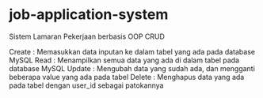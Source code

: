 # job-application-system
Sistem Lamaran Pekerjaan berbasis OOP CRUD

Create  : Memasukkan data inputan ke dalam tabel yang ada pada database MySQL
Read    : Menampilkan semua data yang ada di dalam tabel pada database MySQL
Update  : Mengubah data yang sudah ada, dan mengganti beberapa value yang ada pada tabel
Delete  : Menghapus data yang ada pada tabel dengan user_id sebagai patokannya

